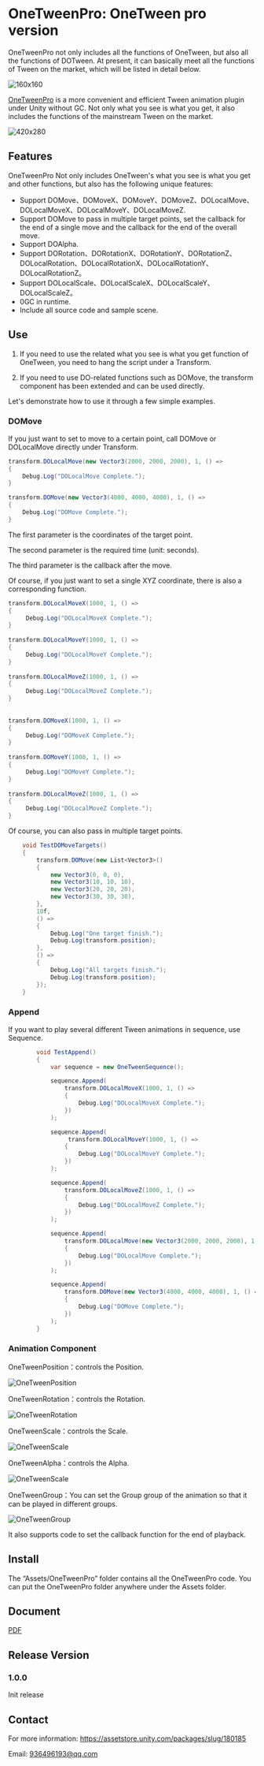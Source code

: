 # OneTweenPro: OneTween pro version

OneTweenPro not only includes all the functions of OneTween, but also all the functions of DOTween. At present, it can basically meet all the functions of Tween on the market, which will be listed in detail below.

![160x160](./Doc/160x160.png)

[OneTweenPro]( https://assetstore.unity.com/packages/slug/165223 
)  is a more convenient and efficient Tween animation plugin under Unity without GC. Not only what you see is what you get, it also includes the functions of the mainstream Tween on the market.

![420x280](./Doc/420x280.png)

## Features

OneTweenPro Not only includes OneTween's what you see is what you get and other functions, but also has the following unique features: 

- Support DOMove、DOMoveX、DOMoveY、DOMoveZ、DOLocalMove、DOLocalMoveX、DOLocalMoveY、DOLocalMoveZ.
- Support DOMove to pass in multiple target points, set the callback for the end of a single move and the callback for the end of the overall move.
- Support DOAlpha.
- Support DORotation、DORotationX、DORotationY、DORotationZ、DOLocalRotation、DOLocalRotationX、DOLocalRotationY、DOLocalRotationZ。
- Support DOLocalScale、DOLocalScaleX、DOLocalScaleY、DOLocalScaleZ。
- 0GC in runtime.
- Include all source code and sample scene.

## Use

1. If you need to use the related what you see is what you get function of OneTween, you need to hang the script under a Transform.

2. If you need to use DO-related functions such as DOMove, the transform component has been extended and can be used directly.

Let's demonstrate how to use it through a few simple examples.

### DOMove

If you just want to set to move to a certain point, call DOMove or DOLocalMove directly under Transform.

```c#
transform.DOLocalMove(new Vector3(2000, 2000, 2000), 1, () =>
{
    Debug.Log("DOLocalMove Complete.");
}
```

```c#
transform.DOMove(new Vector3(4000, 4000, 4000), 1, () =>
{
    Debug.Log("DOMove Complete.");
}
```

The first parameter is the coordinates of the target point.

The second parameter is the required time (unit: seconds).

The third parameter is the callback after the move.

Of course, if you just want to set a single XYZ coordinate, there is also a corresponding function.

```c#
transform.DOLocalMoveX(1000, 1, () =>
{
     Debug.Log("DOLocalMoveX Complete.");
}
                       
transform.DOLocalMoveY(1000, 1, () =>
{
     Debug.Log("DOLocalMoveY Complete.");
}
                                              
transform.DOLocalMoveZ(1000, 1, () =>
{
     Debug.Log("DOLocalMoveZ Complete.");
}
                       
                       
transform.DOMoveX(1000, 1, () =>
{
     Debug.Log("DOMoveX Complete.");
}
                       
transform.DOMoveY(1000, 1, () =>
{
     Debug.Log("DOMoveY Complete.");
}
                                              
transform.DOLocalMoveZ(1000, 1, () =>
{
     Debug.Log("DOLocalMoveZ Complete.");
}
```

Of course, you can also pass in multiple target points.

```c#
    void TestDOMoveTargets()
    {
        transform.DOMove(new List<Vector3>()
        {
            new Vector3(0, 0, 0),
            new Vector3(10, 10, 10),
            new Vector3(20, 20, 20),
            new Vector3(30, 30, 30),
        },
        10f,
        () =>
        {
            Debug.Log("One target finish.");
            Debug.Log(transform.position);
        },
        () =>
        {
            Debug.Log("All targets finish.");
            Debug.Log(transform.position);
        });
    }
```
### Append

If you want to play several different Tween animations in sequence, use Sequence.

```c#
        void TestAppend()
        {
            var sequence = new OneTweenSequence();

            sequence.Append(
                transform.DOLocalMoveX(1000, 1, () =>
                {
                    Debug.Log("DOLocalMoveX Complete.");
                })
            );

            sequence.Append(
                 transform.DOLocalMoveY(1000, 1, () =>
                {
                    Debug.Log("DOLocalMoveY Complete.");
                })
            );

            sequence.Append(
                transform.DOLocalMoveZ(1000, 1, () =>
                {
                    Debug.Log("DOLocalMoveZ Complete.");
                })
            );

            sequence.Append(
                transform.DOLocalMove(new Vector3(2000, 2000, 2000), 1, () =>
                {
                    Debug.Log("DOLocalMove Complete.");
                })
            );

            sequence.Append(
                transform.DOMove(new Vector3(4000, 4000, 4000), 1, () =>
                {
                    Debug.Log("DOMove Complete.");
                })
            );
        }
```



### Animation Component

OneTweenPosition：controls the Position.

![OneTweenPosition](./Doc/OneTweenPosition.png)

OneTweenRotation：controls the Rotation.

![OneTweenRotation](./Doc/OneTweenRotation.png)

OneTweenScale：controls the Scale.

![OneTweenScale](./Doc/OneTweenScale.png)

OneTweenAlpha：controls the Alpha.

![OneTweenScale](./Doc/OneTweenAlpha.png)

OneTweenGroup：You can set the Group group of the animation so that it can be played in different groups.

![OneTweenGroup](./Doc/OneTweenGroup.png)

It also supports code to set the callback function for the end of playback. 

## Install

The “Assets/OneTweenPro” folder contains all the OneTweenPro code. You can put the OneTweenPro folder anywhere under the Assets folder.

## Document

[PDF](./Doc/README.pdf)

## Release Version

### 1.0.0

Init release 

## Contact

For more information:   https://assetstore.unity.com/packages/slug/180185

Email: 936496193@qq.com
